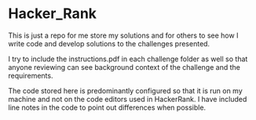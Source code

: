 # Hacker_Rank

This is just a repo for me store my solutions and for others to see how I write code and develop solutions to the challenges presented.

I try to include the instructions.pdf in each challenge folder as well so that anyone reviewing can see background context of the challenge and the requirements.

The code stored here is predominantly configured so that it is run on my machine and not on the code editors used in HackerRank. I have included line notes in the code to point out differences when possible.

